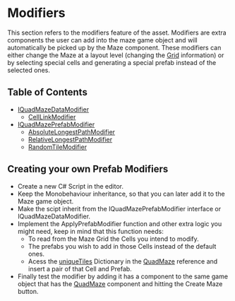 # Modifiers
This section refers to the modifiers feature of the asset. Modifiers are extra components the user can add into the maze game object and will automatically be picked up by the Maze component. These modifiers can either change the Maze at a layout level (changing the [Grid](./grid.md) information) or by selecting special cells and generating a special prefab instead of the selected ones.

## Table of Contents
* [IQuadMazeDataModifier](./quad_data_modifier_interface.md)
  * [CellLinkModifier](./cell_link_modifier.md)
* [IQuadMazePrefabModifier](./prefab_modifier_interface.md)
  * [AbsoluteLongestPathModifier](./absolute_longest_path_modifier.md)
  * [RelativeLongestPathModifier](./relative_longest_path_modifier.md)
  * [RandomTileModifier](./entrance_tile_modifier.md)


## Creating your own Prefab Modifiers
* Create a new C# Script in the editor.
* Keep the Monobehaviour inheritance, so that you can later add it to the Maze game object.
* Make the scipt inherit from the IQuadMazePrefabModifier interface or IQuadMazeDataModifier.
* Implement the ApplyPrefabModifier function and other extra logic you might need, keep in mind that this function needs:
  * To read from the Maze Grid the Cells you intend to modify.
  * The prefabs you wish to add in those Cells instead of the default ones.
  * Acess the [uniqueTiles](./../quad_maze_class.md#properties) Dictionary in the [QuadMaze](./../quad_maze_class.md) reference and insert a pair of that Cell and Prefab.
* Finally test the modifier by adding it has a component to the same game object that has the [QuadMaze](./../quad_maze_class.md) component and hitting the Create Maze button.